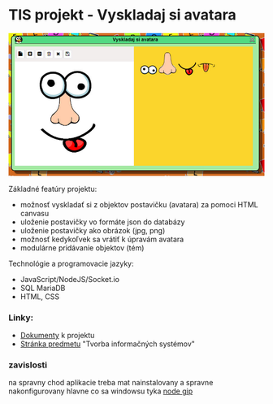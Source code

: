 # TIS projekt - Vyskladaj si avatara
![ktuberling](https://raw.githubusercontent.com/Ostepari/tis/dokumenty/img/nahlad.jpg)

Základné featúry projektu:

 * možnosť vyskladať si z objektov postavičku (avatara) za pomoci HTML canvasu
 * uloženie postavičky vo formáte json do databázy
 * uloženie postavičky ako obrázok (jpg, png)
 * možnosť kedykoľvek sa vrátiť k úpravám avatara
 * modulárne pridávanie objektov (tém)


Technológie a programovacie jazyky:

 * JavaScript/NodeJS/Socket.io
 * SQL MariaDB
 * HTML, CSS
 

### Linky:

 * [Dokumenty](https://github.com/Ostepari/tis/tree/dokumenty) k projektu
 * [Stránka predmetu](http://dai.fmph.uniba.sk/courses/tvorbaIS/) "Tvorba informačných systémov"

### zavislosti
na spravny chod aplikacie treba mat nainstalovany a spravne nakonfigurovany hlavne co sa windowsu tyka [node gip](https://github.com/nodejs/node-gyp#installation!)